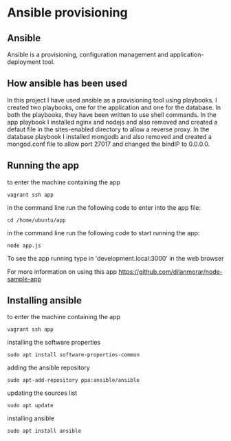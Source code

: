 # Ansible provisioning

## Ansible

Ansible is a provisioning, configuration management and application-deployment tool.

## How ansible has been used

In this project I have used ansible as a provisioning tool using playbooks. I created two playbooks, one for the application and one for the database. In both the playbooks, they have been written to use shell commands. In the app playbook I installed nginx and nodejs and also removed and created a defaut file in the sites-enabled directory to allow a reverse proxy. In the database playbook I installed mongodb and also removed and created a mongod.conf file to allow port 27017 and changed the bindIP to 0.0.0.0.

## Running the app
to enter the machine containing the app
```
vagrant ssh app
```
in the command line run the following code to enter into the app file:
```
cd /home/ubuntu/app
```
in the command line run the following code to start running the app:
```
node app.js
```

To see the app running type in 'development.local:3000' in the web browser

For more information on using this app https://github.com/dilanmorar/node-sample-app

## Installing ansible

to enter the machine containing the app
```
vagrant ssh app
```
installing the software properties
```
sudo apt install software-properties-common
```
adding the ansible repository
```
sudo apt-add-repository ppa:ansible/ansible
```
updating the sources list
```
sudo apt update
```
installing ansible
```
sudo apt install ansible
```
